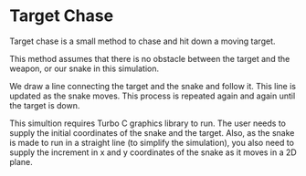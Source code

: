 Target Chase
=============

Target chase is a small method to chase and hit down a moving target.

This method assumes that there is no obstacle between the target and the weapon,
or our snake in this simulation.

We draw a line connecting the target and the snake and follow it. This line is 
updated as the snake moves. This process is repeated again and again until the 
target is down.

This simultion requires Turbo C graphics library to run. The user needs to supply
the initial coordinates of the snake and the target. Also, as the snake is made
to run in a straight line (to simplify the simulation), you also need to supply 
the increment in x and y coordinates of the snake as it moves in a 2D plane.
